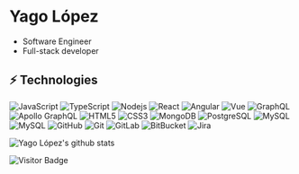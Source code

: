 # Yago López 

- Software Engineer
- Full-stack developer

## ⚡ Technologies

![JavaScript](https://img.shields.io/badge/-JavaScript-black?style=rounded&logo=javascript)
![TypeScript](https://img.shields.io/badge/-TypeScript-007ACC?style=rounded&logo=typescript)
![Nodejs](https://img.shields.io/badge/-Nodejs-black?style=rounded&logo=Node.js)
![React](https://img.shields.io/badge/-React-black?style=rounded&logo=react)
![Angular](https://img.shields.io/badge/-Angular-red?style=rounded&logo=angular)
![Vue](https://img.shields.io/badge/-Vue-darkgreen?style=rounded&logo=vuejs)
![GraphQL](https://img.shields.io/badge/-GraphQL-E10098?style=rounded&logo=graphql)
![Apollo GraphQL](https://img.shields.io/badge/-Apollo%20GraphQL-E10098?style=rounded&logo=apollo-graphql)
![HTML5](https://img.shields.io/badge/-HTML5-E34F26?style=rounded&logo=html5&logoColor=white)
![CSS3](https://img.shields.io/badge/-CSS3-1572B6?style=rounded&logo=css3)
![MongoDB](https://img.shields.io/badge/-MongoDB-black?style=rounded&logo=mongodb)
![PostgreSQL](https://img.shields.io/badge/-PostgreSQL-336791?style=rounded&logo=postgresql)
![MySQL](https://img.shields.io/badge/-MySQL-cornflowerblue?style=rounded&logo=mysql)
![MySQL](https://img.shields.io/badge/-SQLite-green?style=rounded&logo=sqlite)
![GitHub](https://img.shields.io/badge/-GitHub-181717?style=rounded&logo=github)
![Git](https://img.shields.io/badge/-Git-black?style=rounded&logo=git)
![GitLab](https://img.shields.io/badge/-GitLab-FCA121?style=rounded&logo=gitlab)
![BitBucket](https://img.shields.io/badge/-BitBucket-darkblue?style=rounded&logo=bitbucket)
![Jira](https://img.shields.io/badge/-Jira-darkblue?style=rounded&logo=jira)


![Yago López's github stats](https://github-readme-stats.vercel.app/api?username=YagoLopez&show_icons=true)

![Visitor Badge](https://visitor-badge.laobi.icu/badge?page_id=YagoLopez)

<!--
**AhmedElywa/AhmedElywa** is a ✨ _special_ ✨ repository because its `README.md` (this file) appears on your GitHub profile.

Here are some ideas to get you started:

- 🔭 I’m currently working on ...
- 🌱 I’m currently learning ...
- 👯 I’m looking to collaborate on ...
- 🤔 I’m looking for help with ...
- 💬 Ask me about ...
- 📫 How to reach me: ...
- 😄 Pronouns: ...
- ⚡ Fun fact: ...
-->
